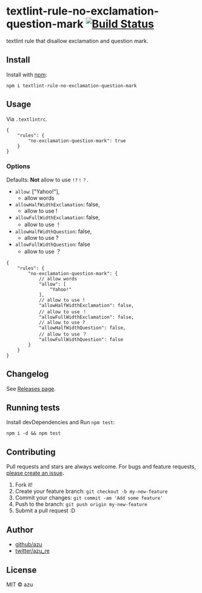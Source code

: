 # textlint-rule-no-exclamation-question-mark [![Build Status](https://travis-ci.org/textlint-rule/textlint-rule-no-exclamation-question-mark.svg?branch=master)](https://travis-ci.org/textlint-rule/textlint-rule-no-exclamation-question-mark)

textlint rule that disallow exclamation and question mark.

## Install

Install with [npm](https://www.npmjs.com/):

    npm i textlint-rule-no-exclamation-question-mark

## Usage

Via `.textlintrc`.

```
{
    "rules": {
        "no-exclamation-question-mark": true
    }
}
```

### Options

Defaults: **Not** allow to use `!?！？`.

- `allow`: ["Yahoo!"],
    - allow words
- `allowHalfWidthExclamation`: false,
    - allow to use !
- `allowFullWidthExclamation`: false,
    - allow to use ！
- `allowHalfWidthQuestion`: false,
    - allow to use ?
- `allowFullWidthQuestion`: false
    - allow to use ？

```
{
    "rules": {
        "no-exclamation-question-mark": {
            // allow words
            "allow": [
                "Yahoo!"
            ],
            // allow to use !
            "allowHalfWidthExclamation": false,
            // allow to use ！
            "allowFullWidthExclamation": false,
            // allow to use ?
            "allowHalfWidthQuestion": false,
            // allow to use ？
            "allowFullWidthQuestion": false
        }
    }
}
```


## Changelog

See [Releases page](https://github.com/textlint-rule/textlint-rule-no-exclamation-question-mark/releases).

## Running tests

Install devDependencies and Run `npm test`:

    npm i -d && npm test

## Contributing

Pull requests and stars are always welcome.
For bugs and feature requests, [please create an issue](https://github.com/textlint-rule/textlint-rule-no-exclamation-question-mark/issues).

1. Fork it!
2. Create your feature branch: `git checkout -b my-new-feature`
3. Commit your changes: `git commit -am 'Add some feature'`
4. Push to the branch: `git push origin my-new-feature`
5. Submit a pull request :D

## Author

- [github/azu](https://github.com/azu)
- [twitter/azu_re](http://twitter.com/azu_re)

## License

MIT © azu
